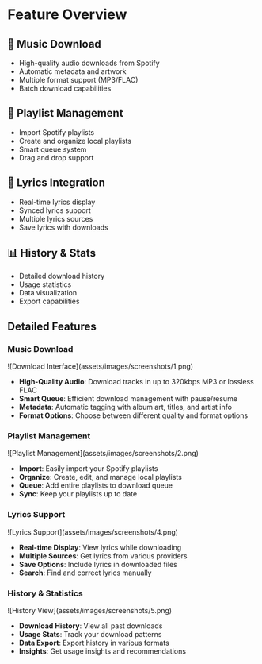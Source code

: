 # Feature Overview

<div class="feature-grid" markdown>

## 🎵 Music Download

- High-quality audio downloads from Spotify
- Automatic metadata and artwork
- Multiple format support (MP3/FLAC)
- Batch download capabilities

## 📱 Playlist Management

- Import Spotify playlists
- Create and organize local playlists
- Smart queue system
- Drag and drop support

## 🎸 Lyrics Integration

- Real-time lyrics display
- Synced lyrics support
- Multiple lyrics sources
- Save lyrics with downloads

## 📊 History & Stats

- Detailed download history
- Usage statistics
- Data visualization
- Export capabilities

</div>

## Detailed Features

### Music Download

<div class="feature-details" markdown>
![Download Interface](assets/images/screenshots/1.png)

- **High-Quality Audio**: Download tracks in up to 320kbps MP3 or lossless FLAC
- **Smart Queue**: Efficient download management with pause/resume
- **Metadata**: Automatic tagging with album art, titles, and artist info
- **Format Options**: Choose between different quality and format options
</div>

### Playlist Management

<div class="feature-details" markdown>
![Playlist Management](assets/images/screenshots/2.png)

- **Import**: Easily import your Spotify playlists
- **Organize**: Create, edit, and manage local playlists
- **Queue**: Add entire playlists to download queue
- **Sync**: Keep your playlists up to date
</div>

### Lyrics Support

<div class="feature-details" markdown>
![Lyrics Support](assets/images/screenshots/4.png)

- **Real-time Display**: View lyrics while downloading
- **Multiple Sources**: Get lyrics from various providers
- **Save Options**: Include lyrics in downloaded files
- **Search**: Find and correct lyrics manually
</div>

### History & Statistics

<div class="feature-details" markdown>
![History View](assets/images/screenshots/5.png)

- **Download History**: View all past downloads
- **Usage Stats**: Track your download patterns
- **Data Export**: Export history in various formats
- **Insights**: Get usage insights and recommendations
</div>
